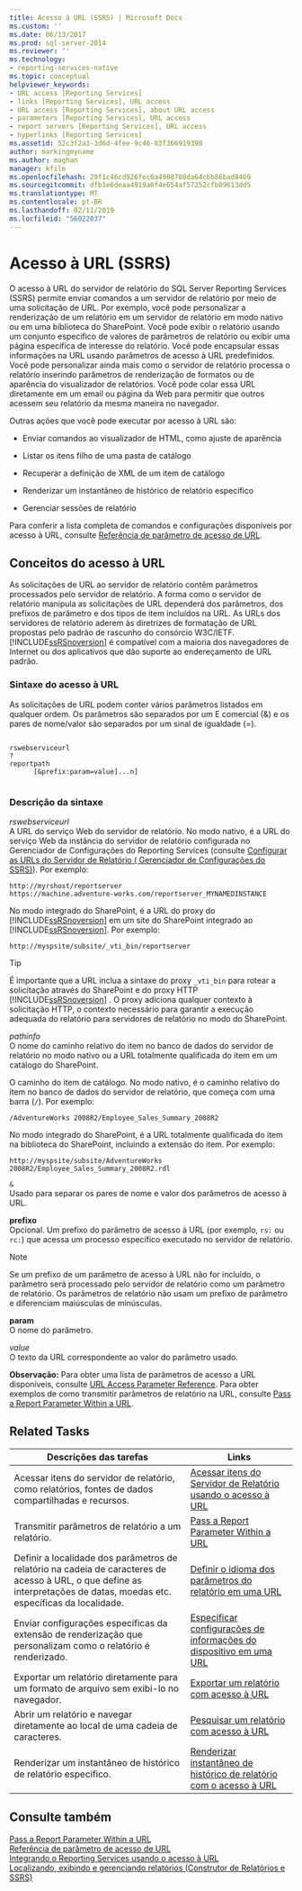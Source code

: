 ```yaml
---
title: Acesso à URL (SSRS) | Microsoft Docs
ms.custom: ''
ms.date: 06/13/2017
ms.prod: sql-server-2014
ms.reviewer: ''
ms.technology:
- reporting-services-native
ms.topic: conceptual
helpviewer_keywords:
- URL access [Reporting Services]
- links [Reporting Services], URL access
- URL access [Reporting Services], about URL access
- parameters [Reporting Services], URL access
- report servers [Reporting Services], URL access
- hyperlinks [Reporting Services]
ms.assetid: 52c3f2a3-3d6d-4fee-9c46-83f366919398
author: markingmyname
ms.author: maghan
manager: kfile
ms.openlocfilehash: 29f1c46cd926fec0a4908788da64cbb86bad8469
ms.sourcegitcommit: dfb1e6deaa4919a0f4e654af57252cfb09613dd5
ms.translationtype: MT
ms.contentlocale: pt-BR
ms.lasthandoff: 02/11/2019
ms.locfileid: "56022037"
---
```

# <a name="url-access-ssrs"></a>Acesso à URL (SSRS)
  O acesso à URL do servidor de relatório do SQL Server Reporting Services (SSRS) permite enviar comandos a um servidor de relatório por meio de uma solicitação de URL. Por exemplo, você pode personalizar a renderização de um relatório em um servidor de relatório em modo nativo ou em uma biblioteca do SharePoint. Você pode exibir o relatório usando um conjunto específico de valores de parâmetros de relatório ou exibir uma página específica de interesse do relatório. Você pode encapsular essas informações na URL usando parâmetros de acesso à URL predefinidos. Você pode personalizar ainda mais como o servidor de relatório processa o relatório inserindo parâmetros de renderização de formatos ou de aparência do visualizador de relatórios. Você pode colar essa URL diretamente em um email ou página da Web para permitir que outros acessem seu relatório da mesma maneira no navegador.  
  
 Outras ações que você pode executar por acesso à URL são:  
  
-   Enviar comandos ao visualizador de HTML, como ajuste de aparência  
  
-   Listar os itens filho de uma pasta de catálogo  
  
-   Recuperar a definição de XML de um item de catálogo  
  
-   Renderizar um instantâneo de histórico de relatório específico  
  
-   Gerenciar sessões de relatório  
  
 Para conferir a lista completa de comandos e configurações disponíveis por acesso à URL, consulte [Referência de parâmetro de acesso de URL](url-access-parameter-reference.md).  
  
## <a name="url-access-concepts"></a>Conceitos do acesso à URL  
 As solicitações de URL ao servidor de relatório contêm parâmetros processados pelo servidor de relatório. A forma como o servidor de relatório manipula as solicitações de URL dependerá dos parâmetros, dos prefixos de parâmetro e dos tipos de item incluídos na URL. As URLs dos servidores de relatório aderem às diretrizes de formatação de URL propostas pelo padrão de rascunho do consórcio W3C/IETF. [!INCLUDE[ssRSnoversion](../includes/ssrsnoversion-md.md)] é compatível com a maioria dos navegadores de Internet ou dos aplicativos que dão suporte ao endereçamento de URL padrão.  
  
### <a name="url-access-syntax"></a>Sintaxe do acesso à URL  
 As solicitações de URL podem conter vários parâmetros listados em qualquer ordem. Os parâmetros são separados por um E comercial (&) e os pares de nome/valor são separados por um sinal de igualdade (=).  
  
```  
  
rswebserviceurl  
?  
reportpath  
      [&prefix:param=value]...n]  
  
```  
  
### <a name="syntax-description"></a>Descrição da sintaxe  
 *rswebserviceurl*  
 A URL do serviço Web do servidor de relatório. No modo nativo, é a URL do serviço Web da instância do servidor de relatório configurada no Gerenciador de Configurações do Reporting Services (consulte [Configurar as URLs do Servidor de Relatório &#40; 	Gerenciador de Configurações do SSRS&#41;](install-windows/configure-report-server-urls-ssrs-configuration-manager.md)). Por exemplo:  
  
```  
http://myrshost/reportserver  
https://machine.adventure-works.com/reportserver_MYNAMEDINSTANCE  
```  
  
 No modo integrado do SharePoint, é a URL do proxy do [!INCLUDE[ssRSnoversion](../includes/ssrsnoversion-md.md)] em um site do SharePoint integrado ao [!INCLUDE[ssRSnoversion](../includes/ssrsnoversion-md.md)]. Por exemplo:  
  
```  
http://myspsite/subsite/_vti_bin/reportserver  
```  
  
> [!TIP]  
>  É importante que a URL inclua a sintaxe do proxy `_vti_bin` para rotear a solicitação através do SharePoint e do proxy HTTP [!INCLUDE[ssRSnoversion](../includes/ssrsnoversion-md.md)] . O proxy adiciona qualquer contexto à solicitação HTTP, o contexto necessário para garantir a execução adequada do relatório para servidores de relatório no modo do SharePoint.  
  
 *pathinfo*  
 O nome do caminho relativo do item no banco de dados do servidor de relatório no modo nativo ou a URL totalmente qualificada do item em um catálogo do SharePoint.  
  
 O caminho do item de catálogo. No modo nativo, é o caminho relativo do item no banco de dados do servidor de relatório, que começa com uma barra (`/`). Por exemplo:  
  
```  
/AdventureWorks 2008R2/Employee_Sales_Summary_2008R2  
```  
  
 No modo integrado do SharePoint, é a URL totalmente qualificada do item na biblioteca do SharePoint, incluindo a extensão do item. Por exemplo:  
  
```  
http://myspsite/subsite/AdventureWorks 2008R2/Employee_Sales_Summary_2008R2.rdl  
```  
  
 `&`  
 Usado para separar os pares de nome e valor dos parâmetros de acesso à URL.  
  
 **prefixo**  
 Opcional. Um prefixo do parâmetro de acesso à URL (por exemplo, `rs:` ou `rc:`) que acessa um processo específico executado no servidor de relatório.  
  
> [!NOTE]  
>  Se um prefixo de um parâmetro de acesso à URL não for incluído, o parâmetro será processado pelo servidor de relatório como um parâmetro de relatório. Os parâmetros de relatório não usam um prefixo de parâmetro e diferenciam maiúsculas de minúsculas.  
  
 **param**  
 O nome do parâmetro.  
  
 *value*  
 O texto da URL correspondente ao valor do parâmetro usado.  
  
 **Observação:** Para obter uma lista de parâmetros de acesso a URL disponíveis, consulte [URL Access Parameter Reference](url-access-parameter-reference.md). Para obter exemplos de como transmitir parâmetros de relatório na URL, consulte [Pass a Report Parameter Within a URL](pass-a-report-parameter-within-a-url.md).  
  
## <a name="related-tasks"></a>Related Tasks  
  
|Descrições das tarefas|Links|  
|-----------------------|-----------|  
|Acessar itens do servidor de relatório, como relatórios, fontes de dados compartilhadas e recursos.|[Acessar itens do Servidor de Relatório usando o acesso à URL](access-report-server-items-using-url-access.md)|  
|Transmitir parâmetros de relatório a um relatório.|[Pass a Report Parameter Within a URL](pass-a-report-parameter-within-a-url.md)|  
|Definir a localidade dos parâmetros de relatório na cadeia de caracteres de acesso à URL, o que define as interpretações de datas, moedas etc. específicas da localidade.|[Definir o idioma dos parâmetros do relatório em uma URL](set-the-language-for-report-parameters-in-a-url.md)|  
|Enviar configurações específicas da extensão de renderização que personalizam como o relatório é renderizado.|[Especificar configurações de informações do dispositivo em uma URL](specify-device-information-settings-in-a-url.md)|  
|Exportar um relatório diretamente para um formato de arquivo sem exibi-lo no navegador.|[Exportar um relatório com acesso à URL](export-a-report-using-url-access.md)|  
|Abrir um relatório e navegar diretamente ao local de uma cadeia de caracteres.|[Pesquisar um relatório com acesso à URL](search-a-report-using-url-access.md)|  
|Renderizar um instantâneo de histórico de relatório específico.|[Renderizar instantâneo de histórico de relatório com o acesso à URL](render-a-report-history-snapshot-using-url-access.md)|  
  
## <a name="see-also"></a>Consulte também  
 [Pass a Report Parameter Within a URL](pass-a-report-parameter-within-a-url.md)   
 [Referência de parâmetro de acesso de URL](url-access-parameter-reference.md)   
 [Integrando o Reporting Services usando o acesso à URL](application-integration/integrating-reporting-services-using-url-access.md)   
 [Localizando, exibindo e gerenciando relatórios &#40;Construtor de Relatórios e SSRS&#41;](report-builder/finding-viewing-and-managing-reports-report-builder-and-ssrs.md)  
  
  
